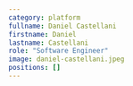 ```yaml
---
category: platform
fullname: Daniel Castellani
firstname: Daniel
lastname: Castellani
role: "Software Engineer"
image: daniel-castellani.jpeg
positions: []
---
```

